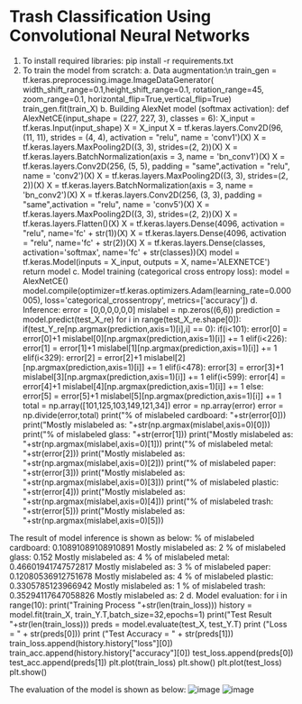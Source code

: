 # Trash Classification Using Convolutional Neural Networks
1. To install required libraries: pip install -r requirements.txt
2. To train the model from scratch:
a. Data augmentation:\n
    train_gen = tf.keras.preprocessing.image.ImageDataGenerator(
        width_shift_range=0.1,height_shift_range=0.1, rotation_range=45, zoom_range=0.1,
        horizontal_flip=True,vertical_flip=True)
    train_gen.fit(train_X)
b. Building AlexNet model (softmax activation):
    def AlexNetCE(input_shape = (227, 227, 3), classes = 6):
        X_input = tf.keras.Input(input_shape)
        X = X_input
        X = tf.keras.layers.Conv2D(96, (11, 11), strides = (4, 4), activation = "relu", name = 'conv1')(X)
        X = tf.keras.layers.MaxPooling2D((3, 3), strides=(2, 2))(X)
        X = tf.keras.layers.BatchNormalization(axis = 3, name = 'bn_conv1')(X)
        X = tf.keras.layers.Conv2D(256, (5, 5), padding = "same",activation = "relu", name = 'conv2')(X)
        X = tf.keras.layers.MaxPooling2D((3, 3), strides=(2, 2))(X)
        X = tf.keras.layers.BatchNormalization(axis = 3, name = 'bn_conv2')(X)
        X = tf.keras.layers.Conv2D(256, (3, 3), padding = "same",activation = "relu", name = 'conv5')(X)
        X = tf.keras.layers.MaxPooling2D((3, 3), strides=(2, 2))(X)
        X = tf.keras.layers.Flatten()(X)
        X = tf.keras.layers.Dense(4096, activation = "relu", name='fc' + str(1))(X)
        X = tf.keras.layers.Dense(4096, activation = "relu", name='fc' + str(2))(X)
        X = tf.keras.layers.Dense(classes, activation='softmax', name='fc' + str(classes))(X)
        model = tf.keras.Model(inputs = X_input, outputs = X, name='ALEXNETCE')
        return model
c. Model training (categorical cross entropy loss):
    model = AlexNetCE()
    model.compile(optimizer=tf.keras.optimizers.Adam(learning_rate=0.000005), 
                  loss='categorical_crossentropy', metrics=['accuracy'])
d. Inference:
    error = [0,0,0,0,0,0]
    mislabel = np.zeros((6,6))
    prediction = model.predict(test_X_re)
    for i in range(test_X_re.shape[0]):
        if(test_Y_re[np.argmax(prediction,axis=1)[i],i] == 0):
            if(i<101):
                error[0] = error[0]+1
                mislabel[0][np.argmax(prediction,axis=1)[i]] += 1
            elif(i<226):
                error[1] = error[1]+1
                mislabel[1][np.argmax(prediction,axis=1)[i]] += 1
            elif(i<329):
                error[2] = error[2]+1
                mislabel[2][np.argmax(prediction,axis=1)[i]] += 1
            elif(i<478):
                error[3] = error[3]+1
                mislabel[3][np.argmax(prediction,axis=1)[i]] += 1
            elif(i<599):
                error[4] = error[4]+1
                mislabel[4][np.argmax(prediction,axis=1)[i]] += 1
            else:
                error[5] = error[5]+1
                mislabel[5][np.argmax(prediction,axis=1)[i]] += 1
    total = np.array([101,125,103,149,121,34])
    error = np.array(error)
    error = np.divide(error,total)
    print("% of mislabeled cardboard: "+str(error[0]))
    print("Mostly mislabeled as: "+str(np.argmax(mislabel,axis=0)[0]))
    print("% of mislabeled glass: "+str(error[1]))
    print("Mostly mislabeled as: "+str(np.argmax(mislabel,axis=0)[1]))
    print("% of mislabeled metal: "+str(error[2]))
    print("Mostly mislabeled as: "+str(np.argmax(mislabel,axis=0)[2]))
    print("% of mislabeled paper: "+str(error[3]))
    print("Mostly mislabeled as: "+str(np.argmax(mislabel,axis=0)[3]))
    print("% of mislabeled plastic: "+str(error[4]))
    print("Mostly mislabeled as: "+str(np.argmax(mislabel,axis=0)[4]))
    print("% of mislabeled trash: "+str(error[5]))
    print("Mostly mislabeled as: "+str(np.argmax(mislabel,axis=0)[5]))

 The result of model inference is shown as below:
 % of mislabeled cardboard: 0.10891089108910891
 Mostly mislabeled as: 2
 % of mislabeled glass: 0.152
 Mostly mislabeled as: 4
 % of mislabeled metal: 0.46601941747572817
 Mostly mislabeled as: 3
 % of mislabeled paper: 0.12080536912751678
 Mostly mislabeled as: 4
 % of mislabeled plastic: 0.3305785123966942
 Mostly mislabeled as: 1
 % of mislabeled trash: 0.35294117647058826
 Mostly mislabeled as: 2
d. Model evaluation: 
      for i in range(10):
        print("Training Process "+str(len(train_loss)))
        history = model.fit(train_X, train_Y.T,batch_size=32,epochs=1)
        print("Test Result "+str(len(train_loss)))
        preds = model.evaluate(test_X, test_Y.T)
        print ("Loss = " + str(preds[0]))
        print ("Test Accuracy = " + str(preds[1]))
        train_loss.append(history.history["loss"][0])
        train_acc.append(history.history["accuracy"][0])
        test_loss.append(preds[0])
        test_acc.append(preds[1])
    plt.plot(train_loss)
    plt.show()
    plt.plot(test_loss)
    plt.show()

 The evaluation of the model is shown as below:
 ![image](https://github.com/congduytran12/Trash-Classification-/assets/109121562/a5c0d753-1aec-45d2-99e1-6180c4d335b3)
 ![image](https://github.com/congduytran12/Trash-Classification-/assets/109121562/c96faf89-6ea8-4300-932a-c431ee9f687a)
